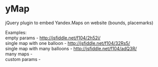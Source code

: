 yMap
====

jQuery plugin to embed Yandex.Maps on website (bounds, placemarks)


Examples:  
empty params - http://jsfiddle.net/f104/2h52j/  
single map with one balloon - http://jsfiddle.net/f104/32Rs5/  
single map with many balloons - http://jsfiddle.net/f104/adQ3R/  
many maps -  
custom params -  
